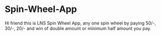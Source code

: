 # Spin-Wheel-App
Hi friend this is LNS Spin Wheel App, any one spin wheel by paying 50/-, 30/-, 20/- and win of double amount or minimum half amount you pay.
